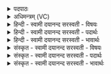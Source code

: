 <details><summary>पदपाठः</summary>

षट्। अ॒स्य॒। वि॒ष्ठाः। वि॒स्था इति॑ वि॒ऽस्थाः। श॒तम्। अ॒क्षरा॑णि। अ॒शी॒तिः। होमाः॑। स॒मिध॒ इति॑ स॒म्ऽइधः॑। ह॒। ति॒स्रः। य॒ज्ञस्य॑। ते॒ वि॒दथा॑। प्र। ब्र॒वी॒मि॒। स॒प्त। होता॑रः। ऋ॒तु॒श इति॑ ऋतु॒ऽशः। य॒ज॒न्ति॒। ५८।
</details>

<details><summary>अधिमन्त्रम् (VC)</summary>

- समिधा देवता
- प्रजापतिर्ऋषिः
- निचृत्त्रिष्टुप्
- धैवतः
</details>

<details><summary>हिन्दी - स्वामी दयानन्द सरस्वती  - विषयः</summary>

पूर्व मन्त्र में कहे प्रश्नों के उत्तर अगले मन्त्र में कहते हैं ॥
</details>

<details><summary>हिन्दी - स्वामी दयानन्द सरस्वती  - पदार्थः</summary>

पदार्थान्वयभाषाः -  हे जिज्ञासु लोगो ! (अस्य) इस (यज्ञस्य) सङ्गत जगत् के (षट्) छः ऋतु (विष्ठाः) विशेष स्थिति के आधार (शतम्) असंख्य (अक्षराणि) जलादि उत्पत्ति के साधन (अशीतिः) असंख्य (होमाः) देने-लेने योग्य वस्तु (तिस्रः) आध्यात्मिक, आधिदैविक, आधिभौतिक तीन (ह) प्रसिद्ध (समिधः) ज्ञानादि की प्रकाशक विद्या (सप्त) पाँच प्राण, मन और आत्मा सात (होतारः) देने-लेने आदि व्यवहार के कर्त्ता (ऋतुशः) प्रति वसन्तादि ऋतु में (यजन्ति) सङ्गत होते हैं, उस जगत् के (विदथा) विज्ञानों को (ते) तेरे लिये मैं (प्रब्रवीमि) कहता हूँ ॥५८ ॥
</details>

<details><summary>हिन्दी - स्वामी दयानन्द सरस्वती  - भावार्थः</summary>

भावार्थभाषाः -  हे ज्ञान चाहनेवाले लोगो ! जिस जगद्रूप यज्ञ में छः ऋतु स्थिति के साधक, असंख्य जलादि वस्तु, व्यवहारसाधक बहुत व्यवहार योग्य पदार्थ और सब प्राणी-अप्राणी होता आदि सङ्गत होते हैं और जिस में ज्ञान आदि का प्रकाश करनेवाली तीन प्रकार की विद्या हैं, उस यज्ञ को तुम लोग जानो ॥५८ ॥
</details>

<details><summary>संस्कृत - स्वामी दयानन्द सरस्वती  - विषयः</summary>

पूर्वप्रश्नानामुत्तराण्याह ॥
</details>

<details><summary>संस्कृत - स्वामी दयानन्द सरस्वती  - पदार्थः</summary>

पदार्थान्वयभाषाः -  हे जिज्ञासवोऽस्य यज्ञस्य षड्विष्ठाः शतमक्षराण्यशीतिर्होमास्तिस्रो ह समिधः सप्त होतार ऋतुशो यजन्ति तस्य विदथा तेऽहं प्रब्रवीमि ॥५८ ॥
</details>

<details><summary>संस्कृत - स्वामी दयानन्द सरस्वती  - भावार्थः</summary>

भावार्थभाषाः -  हे ज्ञानमीप्सवो जनाः ! यस्मिन् यज्ञे षड् ऋतवः स्थितिसाधका, असंख्यानि जलादीनि वस्तूनि व्यवहारसाधकानि, बहवो व्यवहारयोग्याः पदार्थाः, सर्वे प्राण्यप्राणिनो होत्रादयः सङ्गच्छन्ते, यत्र च ज्ञानादिप्रकाशिकाः त्रिविधा विद्याः सन्ति, तं यज्ञं यूयं विजानीत ॥५८ ॥
</details>